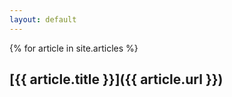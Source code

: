```yaml
---
layout: default
---
```



{% for article in site.articles %}

## [{{ article.title }}]({{ article.url }})
